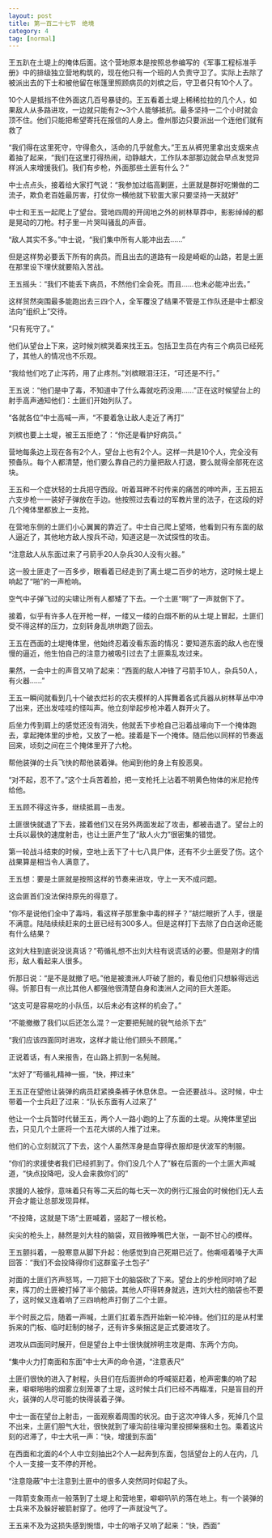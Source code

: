 ```yaml
---
layout: post
title: 第一百二十七节　绝境
category: 4
tag: [normal]
---
```


王五趴在土堤上的掩体后面。这个营地原本是按照总参编写的《军事工程标准手册》中的排级独立营地构筑的，现在他只有一个班的人负责守卫了。实际上去除了被派出去的下士和被他留在帐篷里照顾病员的刘槟之后，守卫者只有10个人了。

10个人是抵挡不住外面这几百号暴徒的。王五看着土堤上稀稀拉拉的几个人，如果敌人从多路进攻，一边就只能有2～3个人能够抵抗。最多坚持一二个小时就会顶不住。他们只能把希望寄托在报信的人身上。儋州那边只要派出一个连他们就有救了

“我们得在这里死守，守得愈久，活命的几乎就愈大。”王五从裤兜里拿出支烟来点着抽了起来，“我们在这里打得热闹，动静越大，工作队本部那边就会早点发觉异样派人来增援我们。我们有步枪，外面那些土匪有什么？”

中士点点头，接着给大家打气说：“我参加过临高剿匪，土匪就是群好吃懒做的二流子，欺负老百姓最厉害，打仗你一横他就下软蛋大家只要坚持一天就好”

中士和王五一起爬上了望台。营地四周的开阔地之外的树林草莽中，影影绰绰的都是晃动的刀枪。村子里一片哭叫骚乱的声音。

“敌人其实不多。”中士说，“我们集中所有人能冲出去……”

但是这样势必要丢下所有的病员。而且出去的道路有一段是崎岖的山路，若是土匪在那里设下埋伏就要陷入苦战。

王五摇头：“我们不能丢下病员，不然他们全会死。而且……也未必能冲出去。”

这样贸然突围最多能跑出去三四个人，全军覆没了结果不管是工作队还是中士都没法向“组织上”交待。

“只有死守了。”

他们从望台上下来，这时候刘槟哭着来找王五。包括卫生员在内有三个病员已经死了，其他人的情况也不乐观。

“我给他们吃了止泻药，用了止疼剂。”刘槟眼泪汪汪，“可还是不行。”

王五说：“他们是中了毒，不知道中了什么毒就吃药没用……”正在这时候望台上的射手高声通知他们：土匪们开始列队了。

“各就各位”中士高喊一声，“不要着急让敌人走近了再打”

刘槟也要上土堤，被王五拒绝了：“你还是看护好病员。”

营地每条边上现在各有2个人，望台上也有2个人。这样一共是10个人，完全没有预备队。每个人都清楚，他们要么靠自己的力量把敌人打退，要么就得全部死在这块。

王五和一个症状轻的士兵把守西段。听着耳畔不时传来的痛苦的呻吟声，王五把五六支步枪一一装好子弹放在手边。他按照过去看过的军教片里的法子，在这段的好几个掩体里都放上一支抢。

在营地东侧的土匪们小心翼翼的靠近了。中士自己爬上望塔，他看到只有东面的敌人逼近了，其他地方敌人按兵不动，知道这是一次试探性的攻击。

“注意敌人从东面过来了弓箭手20人杂兵30人没有火器。”

这一股土匪走了一百多步，眼看着已经走到了离土堤二百步的地方，这时候土堤上响起了“啪”的一声枪响。

空气中子弹飞过的尖啸让所有人都矮了下去。一个土匪“啊”了一声就倒下了。

接着，似乎有许多人在开枪一样，一缕又一缕的白烟不断的从土堤上冒起，土匪们受不得这样的压力，立刻转身乱哄哄跑了回去。

王五在西面的土堤掩体里，他始终忍着没看东面的情况：要知道东面的敌人也在慢慢的逼近，他生怕自己的注意力被吸引过去了土匪乘乱攻过来。

果然，一会中士的声音又响了起来：“西面的敌人冲锋了弓箭手10人，杂兵50人，有火器……”

王五一瞬间就看到几十个破衣烂衫的农夫模样的人挥舞着各式兵器从树林草丛中冲了出来，还出发哇哇的怪叫声。他立刻举起步枪冲着人群开火了。

后坐力传到肩上的感觉还没有消失，他就丢下步枪自己沿着战壕向下一个掩体跑去，拿起掩体里的步枪，又放了一枪。接着是下一个掩体。随后他以同样的节奏返回来，顷刻之间在三个掩体里开了六枪。

帮他装弹的士兵飞快的帮他装着弹。他闻到他的身上有股恶臭。

“对不起，忍不了。”这个士兵苦着脸，把一支枪托上沾着不明黄色物体的米尼抢传给他。

王五顾不得这许多，继续抵肩－击发。

土匪很快就退了下去，接着他们又在另外两面发起了攻击，都被击退了。望台上的士兵以最快的速度射击，也让土匪产生了“敌人火力”很密集的错觉。

第一轮战斗结束的时候，空地上丢下了十七八具尸体，还有不少土匪受了伤。这个战果算是相当令人满意了。

王五想：要是土匪就是按照这样的节奏来进攻，守上一天不成问题。

这会匪首们没法保持原先的得意了。

“你不是说他们全中了毒吗，看这样子那里象中毒的样子？”胡烂眼折了人手，很是不满意。陆陆续续赶来的土匪已经有300多人。但是这样打下去除了白白送命还能有什么结果？

这刘大柱到底说没说真话？”苟循礼想不出刘大柱有说谎话的必要。但是刚才的情形，敌人看起来人很多。

忻那日说：“是不是就撤了吧。”他是被澳洲人吓破了胆的，看见他们只想躲得远远得。忻那日有一点比其他人都强他很清楚自身和澳洲人之间的巨大差距。

“这支可是容易吃的小队伍，以后未必有这样的机会了。”

“不能撤撤了我们以后还怎么混？一定要把髡贼的锐气给杀下去”

“我们应该四面同时进攻，这样才能让他们顾头不顾尾。”

正说着话，有人来报告，在山路上抓到一名髡贼。

“太好了”苟循礼精神一振，“快，押过来”

王五正在望他让装弹的病员赶紧换条裤子休息休息。一会还要战斗。这时候，中士带着一个士兵赶了过来：“队长东面有人过来了”

他让一个士兵暂时代替王五，两个人一路小跑的上了东面的土堤。从掩体里望出去，只见几个土匪将一个五花大绑的人推了过来。

他们的心立刻就沉了下去，这个人虽然浑身是血穿得衣服却是伏波军的制服。

“你们的求援使者我们已经抓到了。你们没几个人了”躲在后面的一个土匪大声喊道，“快点投降吧，没人会来救你们的”

求援的人被俘，意味着只有等二天后的每七天一次的例行汇报会的时候他们无人去开会才能让总部发现异样。

“不投降，这就是下场”土匪喊着，竖起了一根长枪。

尖尖的枪头上，赫然是刘大柱的脑袋，双目微睁嘴巴大张，一副不甘心的模样。

王五颤抖着，一股寒意从脚下升起：他感觉到自己死期已近了。他嘶哑着嗓子大声回答：“我们不会投降得你们这群蛮子土包子”

对面的土匪们齐声怒骂，一刀把下士的脑袋砍了下来。望台上的步枪同时响了起来，挥刀的土匪被打掉了半个脑袋。其他人吓得转身就逃，连刘大柱的脑袋也不要了，这时候又连着响了三四响枪声打倒了二个土匪。

半个时辰之后，随着一声喊，土匪们扛着东西开始新一轮冲锋。他们扛的是从村里拆来的门板、临时赶制的梯子，还有许多柴捆这是正式要进攻了。

进攻从四面同时展开，但是望台上中士很快就辨明主攻是南、东两个方向。

“集中火力打南面和东面”中士大声的命令道，“注意表尺”

土匪们很快的进入了射程，头目们在后面拼命的呼喊驱赶着，枪声密集的响了起来，噼噼啪啪的烟雾立刻笼罩了土堤，这时候士兵们已经不再瞄准，只是盲目的开火，装弹的人尽可能的快得装着子弹。

中士一面在望台上射击，一面观察着周围的状况。由于这次冲锋人多，死掉几个显不出来，土匪们胆气大壮，很快就到了壕沟前往壕沟里投掷柴捆和土包。乘着这片刻的迟滞了，中士大吼一声：“快，增援到东面”

在西面和北面的4个人中立刻抽出2个人一起奔到东面，包括望台上的人在内，几个人一支接一支不停的开枪。

“注意隐蔽”中士注意到土匪中的很多人突然同时仰起了头。

一阵箭支象雨点一般落到了土堤上和营地里，噼噼叭叭的落在地上。有一个装弹的士兵来不及躲好被箭射穿了。他哼了一声就没气了。

王五来不及为这损失感到惋惜，中士的哨子又响了起来：“快，西面”
